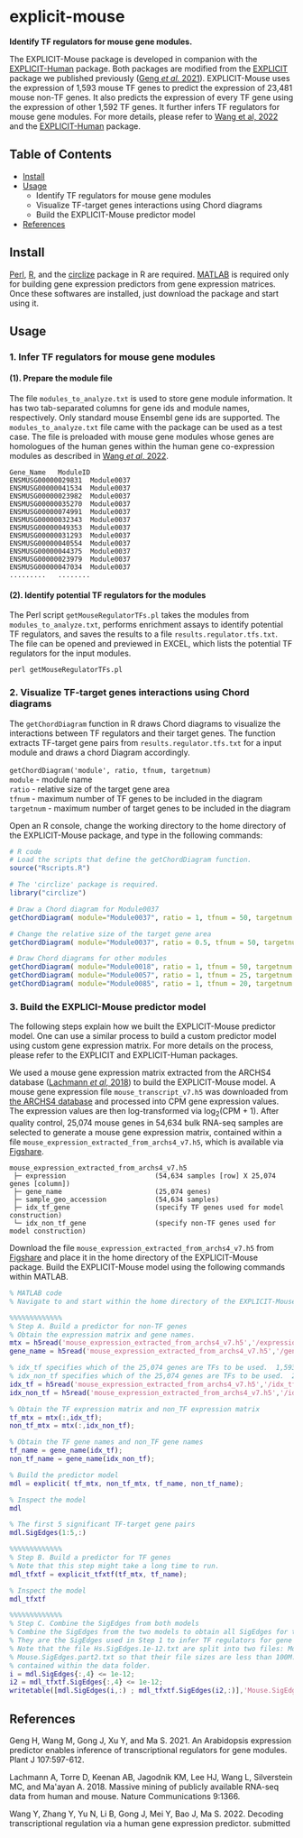 # explicit-mouse

**Identify TF regulators for mouse gene modules.**

The EXPLICIT-Mouse package is developed in companion with the [EXPLICIT-Human](https://github.com/MaShisongLab/explicit-human) package. Both packages are modified from the [EXPLICIT](https://github.com/MaShisongLab/explicit) package we published previously ([Geng *et al.* 2021](https://github.com/MaShisongLab/explicit-mouse#References)). EXPLICIT-Mouse uses the expression of 1,593 mouse TF genes to predict the expression of 23,481 mouse non-TF genes. It also predicts the expression of every TF gene using the expression of other 1,592 TF genes. It further infers TF regulators for mouse gene modules. For more details, please refer to [Wang et al, 2022](https://github.com/MaShisongLab/explicit-mouse#References) and the [EXPLICIT-Human](https://github.com/MaShisongLab/explicit-human) package.

## Table of Contents
- [Install](https://github.com/MaShisongLab/explicit-mouse#Install)
- [Usage](https://github.com/MaShisongLab/explicit-mouse#Usage)
   - Identify TF regulators for mouse gene modules
   - Visualize TF-target genes interactions using Chord diagrams
   - Build the EXPLICIT-Mouse predictor model
- [References](https://github.com/MaShisongLab/explicit-mouse#References)

## Install
[Perl](https://www.activestate.com/products/perl/downloads/), [R](https://www.r-project.org/), and the [circlize](https://www.rdocumentation.org/packages/circlize/) package in R are required. [MATLAB](https://www.mathworks.com/products/matlab.html) is required only for building gene expression predictors from gene expression matrices. Once these softwares are installed, just download the package and start using it.

## Usage

### 1. Infer TF regulators for mouse gene modules

#### (1). Prepare the module file
The file `modules_to_analyze.txt` is used to store gene module information. It has two tab-separated columns for gene ids and module names, respectively. Only standard mouse Ensembl gene ids are supported. The `modules_to_analyze.txt` file came with the package can be used as a test case. The file is preloaded with mouse gene modules whose genes are homologues of the human genes within the human gene co-expression modules as described in [Wang *et al*, 2022](https://github.com/MaShisongLab/explicit-mouse#References).  
```shell
Gene_Name   ModuleID
ENSMUSG00000029831	Module0037
ENSMUSG00000041534	Module0037
ENSMUSG00000023982	Module0037
ENSMUSG00000035270	Module0037
ENSMUSG00000074991	Module0037
ENSMUSG00000032343	Module0037
ENSMUSG00000049353	Module0037
ENSMUSG00000031293	Module0037
ENSMUSG00000040554	Module0037
ENSMUSG00000044375	Module0037
ENSMUSG00000023979	Module0037
ENSMUSG00000047034	Module0037
.........   ........
```
#### (2). Identify potential TF regulators for the modules
The Perl script `getMouseRegulatorTFs.pl` takes the modules from `modules_to_analyze.txt`, performs enrichment assays to identify potential TF regulators, and saves the results to a file `results.regulator.tfs.txt`. The file can be opened and previewed in EXCEL, which lists the potential TF regulators for the input modules. 
```shell
perl getMouseRegulatorTFs.pl
``` 

### 2. Visualize TF-target genes interactions using Chord diagrams

The `getChordDiagram` function in R draws Chord diagrams to visualize the interactions between TF regulators and their target genes. The function extracts TF-target gene pairs from `results.regulator.tfs.txt` for a input module and draws a chord Diagram accordingly. <br><br>
`getChordDiagram('module', ratio, tfnum, targetnum)` <br/>
`module` - module name <br>`ratio` - relative size of the target gene area <br>`tfnum` - maximum number of TF genes to be included in the diagram <br>`targetnum` - maximum number of target genes to be included in the diagram<br>

Open an R console, change the working directory to the home directory of the EXPLICIT-Mouse package, and type in the following commands:
```R
# R code
# Load the scripts that define the getChordDiagram function.
source("Rscripts.R")  

# The 'circlize' package is required.
library("circlize")

# Draw a Chord diagram for Module0037
getChordDiagram( module="Module0037", ratio = 1, tfnum = 50, targetnum = 15)

# Change the relative size of the target gene area
getChordDiagram( module="Module0037", ratio = 0.5, tfnum = 50, targetnum = 15)

# Draw Chord diagrams for other modules
getChordDiagram( module="Module0018", ratio = 1, tfnum = 50, targetnum = 15)
getChordDiagram( module="Module0057", ratio = 1, tfnum = 25, targetnum = 20)
getChordDiagram( module="Module0085", ratio = 1, tfnum = 20, targetnum = 15)
```

### 3. Build the EXPLICI-Mouse predictor model

The following steps explain how we built the EXPLICIT-Mouse predictor model. One can use a similar process to build a custom predictor model using custom gene expression matrix. For more details on the process, please refer to the EXPLICIT and EXPLICIT-Human packages. 

We used a mouse gene expression matrix extracted from the ARCHS4 database ([Lachmann *et al*, 2018](https://github.com/MaShisongLab/explicit-mouse#References)) to build the EXPLICIT-Mouse model. A mouse gene expression file `mouse_transcript_v7.h5` was downloaded from [the ARCHS4 database](https://maayanlab.cloud/archs4/download.html) and processed into CPM gene expression values. The expression values are then log-transformed via log<sub>2</sub>(CPM + 1). After quality control, 25,074 mouse genes in 54,634 bulk RNA-seq samples are selected to generate a mouse gene expression matrix, contained within a file `mouse_expression_extracted_from_archs4_v7.h5`, which is available via [Figshare](https://figshare.com/s/ec58e5b149c3060e1a6f). 

```shell
mouse_expression_extracted_from_archs4_v7.h5
 ├─ expression  					(54,634 samples [row] X 25,074 genes [column])
 ├─ gene_name						(25,074 genes)
 ├─ sample_geo_accession			(54,634 samples)
 ├─ idx_tf_gene						(specify TF genes used for model construction)
 └─ idx_non_tf_gene 				(specify non-TF genes used for model construction)
```

Download the file `mouse_expression_extracted_from_archs4_v7.h5` from [Figshare](https://figshare.com/s/ec58e5b149c3060e1a6f) and place it in the home directory of the EXPLICIT-Mouse package. Build the EXPLICIT-Mouse model using the following commands within MATLAB.

```matlab
% MATLAB code
% Navigate to and start within the home directory of the EXPLICIT-Mouse package.

%%%%%%%%%%%%%
% Step A. Build a predictor for non-TF genes
% Obtain the expression matrix and gene names.
mtx = h5read('mouse_expression_extracted_from_archs4_v7.h5','/expression');
gene_name = h5read('mouse_expression_extracted_from_archs4_v7.h5','/gene_name');

% idx_tf specifies which of the 25,074 genes are TFs to be used.  1,593 TFs are selected in total.
% idx_non_tf specifies which of the 25,074 genes are TFs to be used.  23,481 non-TFs are selected in total.
idx_tf = h5read('mouse_expression_extracted_from_archs4_v7.h5','/idx_tf_gene') == 1;
idx_non_tf = h5read('mouse_expression_extracted_from_archs4_v7.h5','/idx_non_tf_gene') == 1;

% Obtain the TF expression matrix and non_TF expression matrix
tf_mtx = mtx(:,idx_tf);
non_tf_mtx = mtx(:,idx_non_tf);

% Obtain the TF gene names and non_TF gene names
tf_name = gene_name(idx_tf);
non_tf_name = gene_name(idx_non_tf);

% Build the predictor model
mdl = explicit( tf_mtx, non_tf_mtx, tf_name, non_tf_name);

% Inspect the model
mdl

% The first 5 significant TF-target gene pairs
mdl.SigEdges(1:5,:)

%%%%%%%%%%%%%
% Step B. Build a predictor for TF genes
% Note that this step might take a long time to run.
mdl_tfxtf = explicit_tfxtf(tf_mtx, tf_name);

% Inspect the model
mdl_tfxtf

%%%%%%%%%%%%%
% Step C. Combine the SigEdges from both models
% Combine the SigEdges from the two models to obtain all SigEdges for the EXPLICIT-Mouse model. 
% They are the SigEdges used in Step 1 to infer TF regulators for gene modules. 
% Note that the file Hs.SigEdges.1e-12.txt are split into two files: Mouse.SigEdges.part1.txt and 
% Mouse.SigEdges.part2.txt so that their file sizes are less than 100M. These two files are 
% contained within the data folder.
i = mdl.SigEdges{:,4} <= 1e-12;
i2 = mdl_tfxtf.SigEdges{:,4} <= 1e-12;
writetable([mdl.SigEdges(i,:) ; mdl_tfxtf.SigEdges(i2,:)],'Mouse.SigEdges.1e-12.txt','Delimiter','tab')
```

## References

Geng H, Wang M, Gong J, Xu Y, and Ma S. 2021. An Arabidopsis expression predictor enables inference of transcriptional regulators for gene modules. Plant J 107:597-612.

Lachmann A, Torre D, Keenan AB, Jagodnik KM, Lee HJ, Wang L, Silverstein MC, and Ma'ayan A. 2018. Massive mining of publicly available RNA-seq data from human and mouse. Nature Communications 9:1366.

Wang Y, Zhang Y, Yu N, Li B, Gong J, Mei Y, Bao J, Ma S. 2022. Decoding transcriptional regulation via a human gene expression predictor. submitted 

